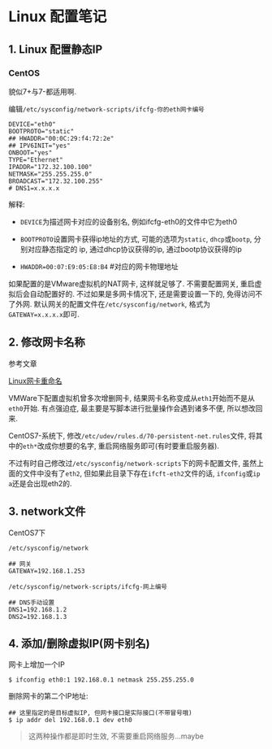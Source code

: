 # Linux 配置笔记

## 1. Linux 配置静态IP

### CentOS

貌似7+与7-都适用啊.

编辑`/etc/sysconfig/network-scripts/ifcfg-你的eth网卡编号`

```shell
DEVICE="eth0"
BOOTPROTO="static"
## HWADDR="00:0C:29:f4:72:2e"
## IPV6INIT="yes"
ONBOOT="yes"
TYPE="Ethernet"
IPADDR="172.32.100.100"
NETMASK="255.255.255.0"
BROADCAST="172.32.100.255"
# DNS1=x.x.x.x
```

解释:

- `DEVICE`为描述网卡对应的设备别名, 例如ifcfg-eth0的文件中它为eth0

- `BOOTPROTO`设置网卡获得ip地址的方式, 可能的选项为`static`, `dhcp`或`bootp`, 分别对应静态指定的 ip, 通过dhcp协议获得的ip, 通过bootp协议获得的ip

- `HWADDR=00:07:E9:05:E8:B4` #对应的网卡物理地址

如果配置的是VMware虚拟机的NAT网卡, 这样就足够了. 不需要配置网关, 重启虚拟后会自动配置好的. 不过如果是多网卡情况下, 还是需要设置一下的, 免得访问不了外网. 默认网关的配置文件在`/etc/sysconfig/network`, 格式为`GATEWAY=x.x.x.x`即可.

## 2. 修改网卡名称

参考文章

[Linux网卡重命名](http://blog.csdn.net/itjobtxq/article/details/40828917)

VMWare下配置虚拟机曾多次增删网卡, 结果网卡名称变成从`eth1`开始而不是从`eth0`开始. 有点强迫症, 最主要是写脚本进行批量操作会遇到诸多不便, 所以想改回来.

CentOS7-系统下, 修改`/etc/udev/rules.d/70-persistent-net.rules`文件, 将其中的`eth*`改成你想要的名字, 重启网络服务即可(有时要重启服务器).

不过有时自己修改过`/etc/sysconfig/network-scripts`下的网卡配置文件, 虽然上面的文件中没有了`eth2`, 但如果此目录下存在`ifcft-eth2`文件的话, `ifconfig`或`ip a`还是会出现eth2的. 

## 3. network文件

CentOS7下

`/etc/sysconfig/network`

```
## 网关
GATEWAY=192.168.1.253
```

`/etc/sysconfig/network-scripts/ifcfg-网上编号`

```
## DNS手动设置
DNS1=192.168.1.2
DNS2=192.168.1.3
```

## 4. 添加/删除虚拟IP(网卡别名)

网卡上增加一个IP

```
$ ifconfig eth0:1 192.168.0.1 netmask 255.255.255.0
```

删除网卡的第二个IP地址:

```
## 这里指定的是目标虚拟IP, 但网卡接口是实际接口(不带冒号哦)
$ ip addr del 192.168.0.1 dev eth0
```

> 这两种操作都是即时生效, 不需要重启网络服务...maybe
